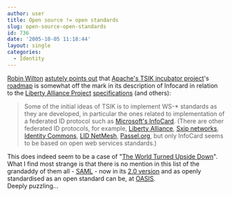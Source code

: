 ```yaml
---
author: user
title: Open source != open standards
slug: open-source-open-standards
id: 736
date: '2005-10-05 11:18:44'
layout: single
categories:
  - Identity
---
```


[Robin Wilton](http://blogs.sun.com/roller/page/racingsnake) [astutely points out](http://blogs.sun.com/roller/comments/racingsnake?anchor=meanwhile_back_on_this_planet) that [Apache's TSIK incubator project](http://incubator.apache.org/tsik/index.html)'s [roadmap](http://incubator.apache.org/tsik/roadmap.html) is somewhat off the mark in its description of Infocard in relation to the [Liberty Alliance Project](http://www.projectliberty.org) [specifications](http://www.projectliberty.org/resources/specifications.php) (and others):

> Some of the initial ideas of TSIK is to implement WS-* standards as they are developed, in particular the ones related to implementation of a federated ID protocol such as [Microsoft's InfoCard](http://msdn.microsoft.com/library/default.asp?url=/library/en-us/dnwebsrv/html/identitymetasystem.asp). (There are other federated ID protocols, for example, [Liberty Alliance](http://www.projectliberty.org/), [Sxip networks](http://sxip.com/), [Identity Commons](http://www.identitycommons.net/), [LID NetMesh](http://lid.netmesh.org/), [Passel.org](http://www.passel.org/trac.cgi), but only InfoCard seems to be based on open web services standards.)

This does indeed seem to be a case of "[The World Turned Upside Down](http://www.contemplator.com/england/worldtur.html)". What I find most strange is that there is no mention in this list of the grandaddy of them all - [SAML](http://www.oasis-open.org/committees/tc_home.php?wg_abbrev=security) - now in its [2.0 version](http://www.oasis-open.org/specs/index.php#samlv2.0) and as openly standardised as an open standard can be, at [OASIS](http://www.oasis-open.org/).  
Deeply puzzling...
